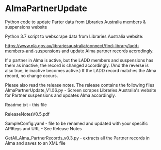# AlmaPartnerUpdate
Python code to update Parter data from Libraries Australia members &amp; suspensions website  

Python 3.7 script to webscrape data from Libraries Australia website:

https://www.nla.gov.au/librariesaustralia/connect/find-library/ladd-members-and-suspensions
and update Alma partner records accrodingly.

If a partner in Alma is active, but the LADD members and suspensions has them as inactive, the record is changed accordingly.  (And the reverse is also true, ie inactive becomes active.) If the LADD record matches the Alma record, no change occurs.  

Please also read the release notes.
The release contains the following files
AlmaPartnerUpdate_V1.06.py - Screen scrapes Libraries Australia's website for Partner suspensions and updates Alma accordingly.

Readme.txt - this file

ReleaseNotesV0.5.pdf

SampleConfig.yaml - file to be renamed and updated with your specific APIKeys and URL - See Release Notes

GetAll_Alma_PartnerRecords_v0.3.py - extracts all the Partner records in Alma and saves to an XML file


